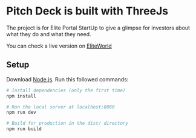 # Pitch Deck is built with ThreeJs

The project is for Elite Portal StartUp to give a glimpse for investors about what they do and what they need.

You can check a live version on [EliteWorld](https://joinus.eliteworld.ae/)


## Setup
Download [Node.js](https://nodejs.org/en/download/).
Run this followed commands:

``` bash
# Install dependencies (only the first time)
npm install

# Run the local server at localhost:8080
npm run dev

# Build for production in the dist/ directory
npm run build
```
